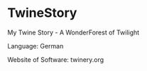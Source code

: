 # TwineStory
My Twine Story - A WonderForest of Twilight

Language: German 

Website of Software: twinery.org 
